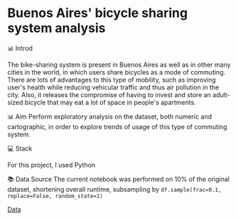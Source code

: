 # Buenos Aires' bicycle sharing system analysis

📊 Introd

The bike-sharing system is present in Buenos Aires as well as in other many cities in the world, in which users share bicycles as a mode of commuting. There are lots of advantages to this type of mobility, such as improving user's health while reducing vehicular traffic and thus air pollution in the city.  Also, it releases the compromise of having to invest and store an adult-sized bicycle that may eat a lot of space in people's apartments. 

📊 Aim
Perform exploratory analysis on the dataset, both numeric and cartographic, in order to explore trends of usage of this type of commuting system. 

💻 Stack

For this project, I used Python

📚 Data Source
The current notebook was performed on 10% of the original dataset, shortening overall runtime, subsampling by `df.sample(frac=0.1, replace=False, random_state=1)`

[Data](https://data.buenosaires.gob.ar/dataset/bicicletas-publicas) 
